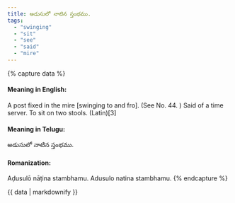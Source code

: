 ```yaml
---
title: అడుసులో నాటిన స్తంభము.
tags:
  - "swinging"
  - "sit"
  - "see"
  - "said"
  - "mire"
---
```


{% capture data %}
#### Meaning in English:
A post fixed in the mire [swinging to and fro].
(See No. 44. )
Said of a time server.
To sit on two stools. (Latin)[3]

#### Meaning in Telugu:
అడుసులో నాటిన స్తంభము.

#### Romanization:
Aḍusulō nāṭina stambhamu.
Adusulo natina stambhamu.
{% endcapture %}

{{ data | markdownify }}

